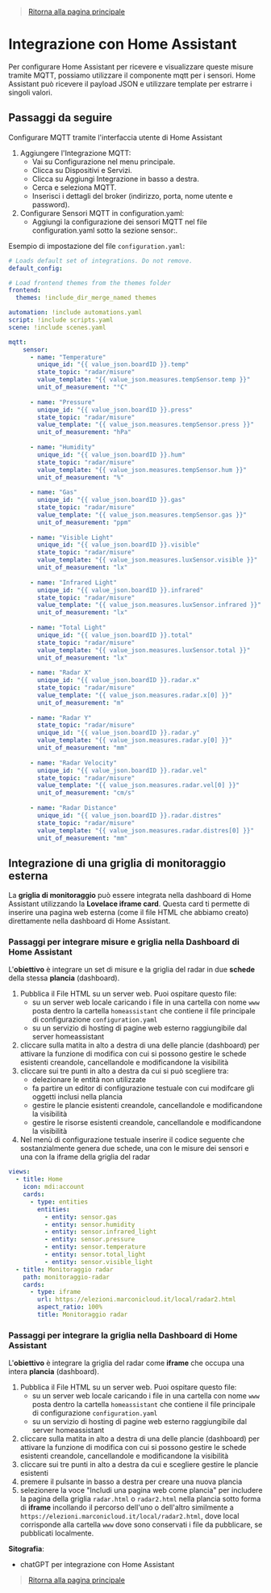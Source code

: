 > [Ritorna alla pagina principale](/README.md)


# **Integrazione con Home Assistant**

Per configurare Home Assistant per ricevere e visualizzare queste misure tramite MQTT, possiamo utilizzare il componente mqtt per i sensori. Home Assistant può ricevere il payload JSON e utilizzare template per estrarre i singoli valori.

## **Passaggi da seguire**

Configurare MQTT tramite l'interfaccia utente di Home Assistant
1. Aggiungere l'Integrazione MQTT:
    - Vai su Configurazione nel menu principale.
    - Clicca su Dispositivi e Servizi.
    - Clicca su Aggiungi Integrazione in basso a destra.
    - Cerca e seleziona MQTT.
    - Inserisci i dettagli del broker (indirizzo, porta, nome utente e password).
2. Configurare Sensori MQTT in configuration.yaml:
    - Aggiungi la configurazione dei sensori MQTT nel file configuration.yaml sotto la sezione sensor:.

Esempio di impostazione del file ```configuration.yaml```:

```yaml
# Loads default set of integrations. Do not remove.
default_config:

# Load frontend themes from the themes folder
frontend:
  themes: !include_dir_merge_named themes

automation: !include automations.yaml
script: !include scripts.yaml
scene: !include scenes.yaml

mqtt:       
    sensor:
      - name: "Temperature"
        unique_id: "{{ value_json.boardID }}.temp"
        state_topic: "radar/misure"
        value_template: "{{ value_json.measures.tempSensor.temp }}"
        unit_of_measurement: "°C"
        
      - name: "Pressure"
        unique_id: "{{ value_json.boardID }}.press"
        state_topic: "radar/misure"
        value_template: "{{ value_json.measures.tempSensor.press }}"
        unit_of_measurement: "hPa"
    
      - name: "Humidity"
        unique_id: "{{ value_json.boardID }}.hum"
        state_topic: "radar/misure"
        value_template: "{{ value_json.measures.tempSensor.hum }}"
        unit_of_measurement: "%"
    
      - name: "Gas"
        unique_id: "{{ value_json.boardID }}.gas"
        state_topic: "radar/misure"
        value_template: "{{ value_json.measures.tempSensor.gas }}"
        unit_of_measurement: "ppm"
    
      - name: "Visible Light"
        unique_id: "{{ value_json.boardID }}.visible"
        state_topic: "radar/misure"
        value_template: "{{ value_json.measures.luxSensor.visible }}"
        unit_of_measurement: "lx"
    
      - name: "Infrared Light"
        unique_id: "{{ value_json.boardID }}.infrared"
        state_topic: "radar/misure"
        value_template: "{{ value_json.measures.luxSensor.infrared }}"
        unit_of_measurement: "lx"
    
      - name: "Total Light"
        unique_id: "{{ value_json.boardID }}.total"
        state_topic: "radar/misure"
        value_template: "{{ value_json.measures.luxSensor.total }}"
        unit_of_measurement: "lx"
    
      - name: "Radar X"
        unique_id: "{{ value_json.boardID }}.radar.x"
        state_topic: "radar/misure"
        value_template: "{{ value_json.measures.radar.x[0] }}"
        unit_of_measurement: "m"
    
      - name: "Radar Y"
        state_topic: "radar/misure"
        unique_id: "{{ value_json.boardID }}.radar.y"
        value_template: "{{ value_json.measures.radar.y[0] }}"
        unit_of_measurement: "mm"
    
      - name: "Radar Velocity"
        unique_id: "{{ value_json.boardID }}.radar.vel"
        state_topic: "radar/misure"
        value_template: "{{ value_json.measures.radar.vel[0] }}"
        unit_of_measurement: "cm/s"
    
      - name: "Radar Distance"
        unique_id: "{{ value_json.boardID }}.radar.distres"
        state_topic: "radar/misure"
        value_template: "{{ value_json.measures.radar.distres[0] }}"
        unit_of_measurement: "mm"
```

## **Integrazione di una griglia di monitoraggio esterna**


La **griglia di monitoraggio** può essere integrata nella dashboard di Home Assistant utilizzando la **Lovelace iframe card**. Questa card ti permette di inserire una pagina web esterna (come il file HTML che abbiamo creato) direttamente nella dashboard di Home Assistant.

### **Passaggi per integrare misure e griglia nella Dashboard di Home Assistant**

L'**obiettivo** è integrare un set di misure e la griglia del radar in due **schede** della stessa **plancia** (dashboard).

1. Pubblica il File HTML su un server web. Puoi ospitare questo file:
    - su un server web locale caricando i file in una cartella con nome ```www``` posta dentro la cartella ```homeassistant``` che contiene il file principale di configurazione ```configuration.yaml``` 
    - su un servizio di hosting di pagine web esterno raggiungibile dal server homeassistant
2. cliccare sulla matita in alto a destra di una delle plancie (dashboard) per attivare la funzione di modifica con cui si possono gestire le schede esistenti creandole, cancellandole e modificandone la visibilità
3. cliccare sui tre punti in alto a destra da cui si può scegliere tra:
    - delezionare le entità non utilizzate
    - fa partire un editor di configurazione testuale con cui modifcare gli oggetti inclusi nella plancia
    - gestire le plancie esistenti creandole, cancellandole e modificandone la visibilità
    - gestire le risorse esistenti creandole, cancellandole e modificandone la visibilità
4. Nel menù di configurazione testuale inserire il codice seguente che sostanzialmente genera due schede, una con le misure dei sensori e una con la iframe della griglia del radar

```yaml
views:
  - title: Home
    icon: mdi:account
    cards:
      - type: entities
        entities:
          - entity: sensor.gas
          - entity: sensor.humidity
          - entity: sensor.infrared_light
          - entity: sensor.pressure
          - entity: sensor.temperature
          - entity: sensor.total_light
          - entity: sensor.visible_light
  - title: Monitoraggio radar
    path: monitoraggio-radar
    cards:
      - type: iframe
        url: https://elezioni.marconicloud.it/local/radar2.html
        aspect_ratio: 100%
        title: Monitoraggio radar
```

### **Passaggi per integrare la griglia nella Dashboard di Home Assistant**

L'**obiettivo** è integrare la griglia del radar come **iframe** che occupa una intera **plancia** (dashboard).

 1. Pubblica il File HTML su un server web. Puoi ospitare questo file:
    - su un server web locale caricando i file in una cartella con nome ```www``` posta dentro la cartella ```homeassistant``` che contiene il file principale di configurazione ```configuration.yaml``` 
    - su un servizio di hosting di pagine web esterno raggiungibile dal server homeassistant
 2. cliccare sulla matita in alto a destra di una delle plancie (dashboard) per attivare la funzione di modifica con cui si possono gestire le schede esistenti creandole, cancellandole e modificandone la visibilità
 3. cliccare sui tre punti in alto a destra da cui e scegliere gestire le plancie esistenti
 4. premere il pulsante in basso a destra per creare una nuova plancia
 5. selezionere la voce "Includi una pagina web come plancia" per includere la pagina della griglia ```radar.html``` o ```radar2.html``` nella plancia sotto forma di **iframe** incollando il percorso dell'uno o dell'altro similmente a ```https://elezioni.marconicloud.it/local/radar2.html```, dove local corrisponde alla cartella ```www``` dove sono conservati i file da pubblicare, se pubblicati localmente.

**Sitografia**:
- chatGPT per integrazione con Home Assistant
  
> [Ritorna alla pagina principale](/README.md)
